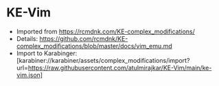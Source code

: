 # KE-Vim
 * Imported from https://rcmdnk.com/KE-complex_modifications/ 
 * Details: https://github.com/rcmdnk/KE-complex_modifications/blob/master/docs/vim_emu.md 
 * Import to Karabinger: [karabiner://karabiner/assets/complex_modifications/import?url=https://raw.githubusercontent.com/atulmirajkar/KE-Vim/main/ke-vim.json]
